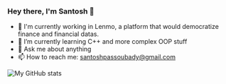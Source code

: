 ### Hey there, I'm Santosh 👋

- 🍉 I'm currently working in Lenmo, a platform that would democratize finance and financial datas. 
- 🌱 I’m currently learning C++ and more complex OOP stuff
- 💬 Ask me about anything
- 📫 How to reach me: santoshpassoubady@gmail.com

![My GitHub stats](https://github-readme-stats.vercel.app/api?username=ssantoshp&count_private=true)
